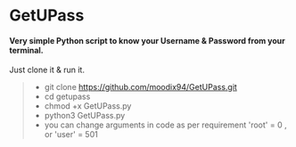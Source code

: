 # GetUPass

#### Very simple Python script to know your Username & Password from your terminal.

Just clone it & run it.
>
>* git clone https://github.com/moodix94/GetUPass.git
>* cd getupass
>* chmod +x GetUPass.py
>* python3 GetUPass.py
>* you can change arguments in code as per requirement 'root' = 0 , or 'user' = 501
